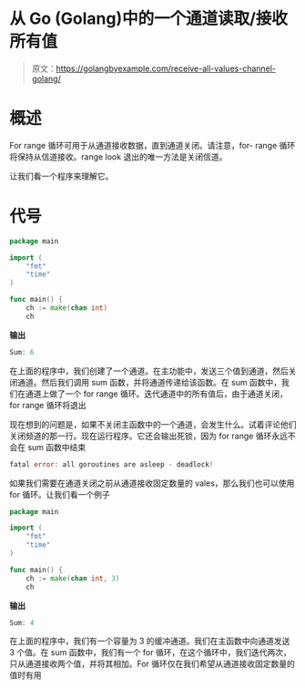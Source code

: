 # 从 Go (Golang)中的一个通道读取/接收所有值

> 原文：<https://golangbyexample.com/receive-all-values-channel-golang/>

# **概述**

For range 循环可用于从通道接收数据，直到通道关闭。请注意，for- range 循环将保持从信道接收。range look 退出的唯一方法是关闭信道。

让我们看一个程序来理解它。

# **代号**

```go
package main

import (
	"fmt"
	"time"
)

func main() {
	ch := make(chan int)
	ch 
```

**输出**

```go
Sum: 6
```

在上面的程序中，我们创建了一个通道。在主功能中，发送三个值到通道，然后关闭通道。然后我们调用 sum 函数，并将通道传递给该函数。在 sum 函数中，我们在通道上做了一个 for range 循环。迭代通道中的所有值后，由于通道关闭，for range 循环将退出

现在想到的问题是，如果不关闭主函数中的一个通道，会发生什么。试着评论他们关闭频道的那一行。现在运行程序。它还会输出死锁，因为 for range 循环永远不会在 sum 函数中结束

```go
fatal error: all goroutines are asleep - deadlock!
```

如果我们需要在通道关闭之前从通道接收固定数量的 vales，那么我们也可以使用 for 循环。让我们看一个例子

```go
package main

import (
    "fmt"
    "time"
)

func main() {
    ch := make(chan int, 3)
    ch 
```

**输出**

```go
Sum: 4
```

在上面的程序中，我们有一个容量为 3 的缓冲通道。我们在主函数中向通道发送 3 个值。在 sum 函数中，我们有一个 for 循环，在这个循环中，我们迭代两次，只从通道接收两个值，并将其相加。For 循环仅在我们希望从通道接收固定数量的值时有用